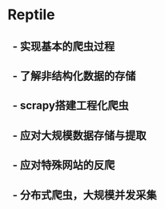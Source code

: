 # Reptile

##    - 实现基本的爬虫过程
##    - 了解非结构化数据的存储
##    - scrapy搭建工程化爬虫
##    - 应对大规模数据存储与提取
##    - 应对特殊网站的反爬
##    - 分布式爬虫，大规模并发采集
